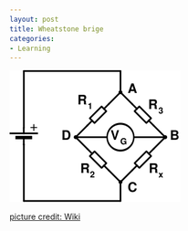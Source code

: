 ```yaml
---
layout: post
title: Wheatstone brige
categories:
- Learning
---
```



![wheatstonebridge1](/img/wheatstonebridge1.png "wheatstonebridge1")

[picture credit: Wiki](http://en.wikipedia.org/wiki/Wheatstone_bridge)
